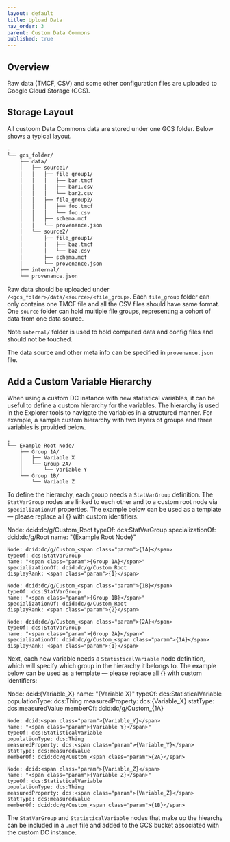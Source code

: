 ```yaml
---
layout: default
title: Upload Data
nav_order: 3
parent: Custom Data Commons
published: true
---
```


## Overview

Raw data (TMCF, CSV) and some other configuration files are uploaded to Google
Cloud Storage (GCS).

## Storage Layout

All custoom Data Commons data are stored under one GCS folder. Below shows a
typical layout.

```txt
.
└── gcs_folder/
    ├── data/
    │   ├── source1/
    │   │   ├── file_group1/
    │   │   │   ├── bar.tmcf
    │   │   │   ├── bar1.csv
    │   │   │   └── bar2.csv
    │   │   ├── file_group2/
    │   │   │   ├── foo.tmcf
    │   │   │   └── foo.csv
    │   │   ├── schema.mcf
    │   │   └── provenance.json
    │   └── source2/
    │       ├── file_group1/
    │       │   ├── baz.tmcf
    │       │   └── baz.csv
    │       ├── schema.mcf
    │       └── provenance.json
    ├── internal/
    └── provenance.json
```

Raw data should be uploaded under `/<gcs_folder>/data/<source>/<file_group>`. Each
`file_group` folder can only contains one TMCF file and all the CSV files should
have same format. One `source` folder can hold multiple file groups,
representing a cohort of data from one data source.

Note `internal/` folder is used to hold computed data and config files and
should not be touched.

The data source and other meta info can be specified in `provenance.json` file.

## Add a Custom Variable Hierarchy

When using a custom DC instance with new statistical variables, it can be useful to define a custom hierarchy for the variables. The hierarchy is used in the Explorer tools to navigate the variables in a structured manner. For example, a sample custom hierarchy with two layers of groups and three variables is provided below. 

```
.
└── Example Root Node/
    ├── Group 1A/
    │   ├── Variable X
    │   └── Group 2A/
    │       └── Variable Y
    └── Group 1B/
        └── Variable Z
```

To define the hierarchy, each group needs a `StatVarGroup` definition. The `StatVarGroup` nodes are linked to each other and to a custom root node via `specializationOf` properties. The example below can be used as a template — please replace all <span class="param">{}</span> with custom identifiers:

<div class="schema-example">
    Node: dcid:dc/g/Custom_Root
    typeOf: dcs:StatVarGroup
    specializationOf: dcid:dc/g/Root
    name: "<span class="param">{Example Root Node}</span>"

    Node: dcid:dc/g/Custom_<span class="param">{1A}</span>
    typeOf: dcs:StatVarGroup
    name: "<span class="param">{Group 1A}</span>"
    specializationOf: dcid:dc/g/Custom_Root
    displayRank: <span class="param">{1}</span>

    Node: dcid:dc/g/Custom_<span class="param">{1B}</span>
    typeOf: dcs:StatVarGroup
    name: "<span class="param">{Group 1B}</span>"
    specializationOf: dcid:dc/g/Custom_Root
    displayRank: <span class="param">{2}</span>

    Node: dcid:dc/g/Custom_<span class="param">{2A}</span>
    typeOf: dcs:StatVarGroup
    name: "<span class="param">{Group 2A}</span>"
    specializationOf: dcid:dc/g/Custom_<span class="param">{1A}</span>
    displayRank: <span class="param">{1}</span>
</div>

Next, each new variable needs a `StatisticalVariable` node definition, which will specify which group in the hierarchy it belongs to. The example below can be used as a template — please replace all <span class="param">{}</span> with custom identifiers:

<div class="schema-example">
    Node: dcid:<span class="param">{Variable_X}</span>
    name: "<span class="param">{Variable X}</span>"
    typeOf: dcs:StatisticalVariable
    populationType: dcs:Thing
    measuredProperty: dcs:<span class="param">{Variable_X}</span>
    statType: dcs:measuredValue
    memberOf: dcid:dc/g/Custom_<span class="param">{1A}</span>

    Node: dcid:<span class="param">{Variable_Y}</span>
    name: "<span class="param">{Variable Y}</span>"
    typeOf: dcs:StatisticalVariable
    populationType: dcs:Thing
    measuredProperty: dcs:<span class="param">{Variable_Y}</span>
    statType: dcs:measuredValue
    memberOf: dcid:dc/g/Custom_<span class="param">{2A}</span>

    Node: dcid:<span class="param">{Variable_Z}</span>
    name: "<span class="param">{Variable Z}</span>"
    typeOf: dcs:StatisticalVariable
    populationType: dcs:Thing
    measuredProperty: dcs:<span class="param">{Variable_Z}</span>
    statType: dcs:measuredValue
    memberOf: dcid:dc/g/Custom_<span class="param">{1B}</span>
</div>

The `StatVarGroup` and `StatisticalVariable` nodes that make up the hiearchy can
be included in a `.mcf` file and added to the GCS bucket associated with the
custom DC instance.
